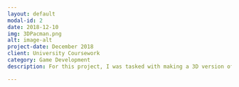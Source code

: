```yaml
---
layout: default
modal-id: 2
date: 2018-12-10
img: 3DPacman.png
alt: image-alt
project-date: December 2018
client: University Coursework
category: Game Development
description: For this project, I was tasked with making a 3D version of Pacman, using component based architecture. This was built from the ground up using OpenGL, and was later repurposed for use on the 3D Gorillas project. <br><br><br><iframe width="560" height="315" src="https://www.youtube.com/embed/jwVj4e4HU9E" frameborder="0" allow="accelerometer; autoplay; encrypted-media; gyroscope; picture-in-picture" allowfullscreen></iframe>

---
```

